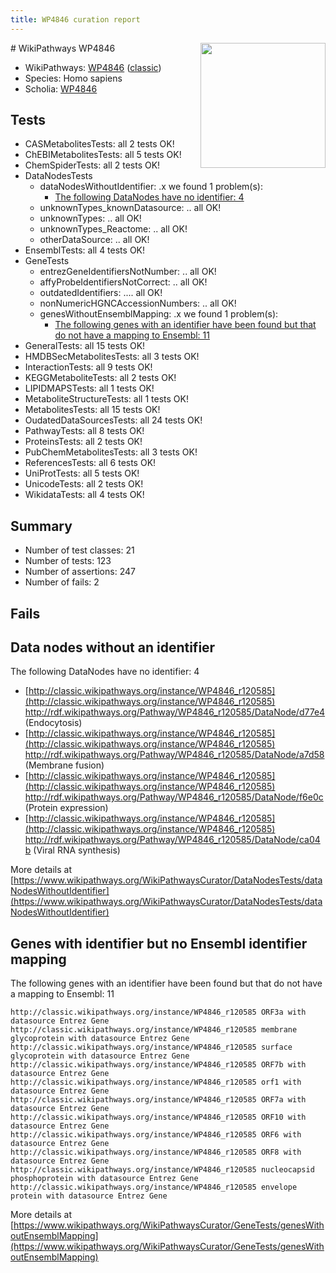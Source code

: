 ```yaml
---
title: WP4846 curation report
---
```


<img style="float: right; width: 200px" src="https://upload.wikimedia.org/wikipedia/commons/thumb/8/83/Wplogo_with_text_500.png/640px-Wplogo_with_text_500.png" />
# WikiPathways WP4846

* WikiPathways: [WP4846](https://wikipathways.org/pathways/WP4846) ([classic](https://classic.wikipathways.org/instance/WP4846))
* Species: Homo sapiens
* Scholia: [WP4846](https://scholia.toolforge.org/wikipathways/WP4846)
## Tests
* CASMetabolitesTests: all 2 tests OK!
* ChEBIMetabolitesTests: all 5 tests OK!
* ChemSpiderTests: all 2 tests OK!
* DataNodesTests
    * dataNodesWithoutIdentifier: .x we found 1 problem(s):
        * [The following DataNodes have no identifier: 4](#d2d32fa3)
    * unknownTypes_knownDatasource: .. all OK!
    * unknownTypes: .. all OK!
    * unknownTypes_Reactome: .. all OK!
    * otherDataSource: .. all OK!
* EnsemblTests: all 4 tests OK!
* GeneTests
    * entrezGeneIdentifiersNotNumber: .. all OK!
    * affyProbeIdentifiersNotCorrect: .. all OK!
    * outdatedIdentifiers: .... all OK!
    * nonNumericHGNCAccessionNumbers: .. all OK!
    * genesWithoutEnsemblMapping: .x we found 1 problem(s):
        * [The following genes with an identifier have been found but that do not have a mapping to Ensembl: 11](#c4e5430e)
* GeneralTests: all 15 tests OK!
* HMDBSecMetabolitesTests: all 3 tests OK!
* InteractionTests: all 9 tests OK!
* KEGGMetaboliteTests: all 2 tests OK!
* LIPIDMAPSTests: all 1 tests OK!
* MetaboliteStructureTests: all 1 tests OK!
* MetabolitesTests: all 15 tests OK!
* OudatedDataSourcesTests: all 24 tests OK!
* PathwayTests: all 8 tests OK!
* ProteinsTests: all 2 tests OK!
* PubChemMetabolitesTests: all 3 tests OK!
* ReferencesTests: all 6 tests OK!
* UniProtTests: all 5 tests OK!
* UnicodeTests: all 2 tests OK!
* WikidataTests: all 4 tests OK!


## Summary

* Number of test classes: 21
* Number of tests: 123
* Number of assertions: 247
* Number of fails: 2

## Fails

<a name="d2d32fa3" />

## Data nodes without an identifier

The following DataNodes have no identifier: 4

* [http://classic.wikipathways.org/instance/WP4846_r120585](http://classic.wikipathways.org/instance/WP4846_r120585) http://rdf.wikipathways.org/Pathway/WP4846_r120585/DataNode/d77e4 (Endocytosis)
* [http://classic.wikipathways.org/instance/WP4846_r120585](http://classic.wikipathways.org/instance/WP4846_r120585) http://rdf.wikipathways.org/Pathway/WP4846_r120585/DataNode/a7d58 (Membrane
fusion)
* [http://classic.wikipathways.org/instance/WP4846_r120585](http://classic.wikipathways.org/instance/WP4846_r120585) http://rdf.wikipathways.org/Pathway/WP4846_r120585/DataNode/f6e0c (Protein expression)
* [http://classic.wikipathways.org/instance/WP4846_r120585](http://classic.wikipathways.org/instance/WP4846_r120585) http://rdf.wikipathways.org/Pathway/WP4846_r120585/DataNode/ca04b (Viral RNA synthesis)


More details at [https://www.wikipathways.org/WikiPathwaysCurator/DataNodesTests/dataNodesWithoutIdentifier](https://www.wikipathways.org/WikiPathwaysCurator/DataNodesTests/dataNodesWithoutIdentifier)

<a name="c4e5430e" />

## Genes with identifier but no Ensembl identifier mapping

The following genes with an identifier have been found but that do not have a mapping to Ensembl: 11
```
http://classic.wikipathways.org/instance/WP4846_r120585 ORF3a with datasource Entrez Gene
http://classic.wikipathways.org/instance/WP4846_r120585 membrane glycoprotein with datasource Entrez Gene
http://classic.wikipathways.org/instance/WP4846_r120585 surface glycoprotein with datasource Entrez Gene
http://classic.wikipathways.org/instance/WP4846_r120585 ORF7b with datasource Entrez Gene
http://classic.wikipathways.org/instance/WP4846_r120585 orf1 with datasource Entrez Gene
http://classic.wikipathways.org/instance/WP4846_r120585 ORF7a with datasource Entrez Gene
http://classic.wikipathways.org/instance/WP4846_r120585 ORF10 with datasource Entrez Gene
http://classic.wikipathways.org/instance/WP4846_r120585 ORF6 with datasource Entrez Gene
http://classic.wikipathways.org/instance/WP4846_r120585 ORF8 with datasource Entrez Gene
http://classic.wikipathways.org/instance/WP4846_r120585 nucleocapsid phosphoprotein with datasource Entrez Gene
http://classic.wikipathways.org/instance/WP4846_r120585 envelope protein with datasource Entrez Gene
```

More details at [https://www.wikipathways.org/WikiPathwaysCurator/GeneTests/genesWithoutEnsemblMapping](https://www.wikipathways.org/WikiPathwaysCurator/GeneTests/genesWithoutEnsemblMapping)

